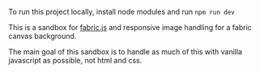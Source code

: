 To run this project locally, install node modules and run `npm run dev`

This is a sandbox for [fabric.js](http://fabricjs.com/) and responsive image handling for a fabric canvas background.

The main goal of this sandbox is to handle as much of this with vanilla javascript as possible, not html and css. 